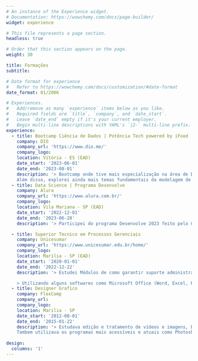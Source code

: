 ```yaml
---
# An instance of the Experience widget.
# Documentation: https://wowchemy.com/docs/page-builder/
widget: experience

# This file represents a page section.
headless: true

# Order that this section appears on the page.
weight: 30

title: Formações
subtitle:

# Date format for experience
#   Refer to https://wowchemy.com/docs/customization/#date-format
date_format: 01/2006

# Experiences.
#   Add/remove as many `experience` items below as you like.
#   Required fields are `title`, `company`, and `date_start`.
#   Leave `date_end` empty if it's your current employer.
#   Begin multi-line descriptions with YAML's `|2-` multi-line prefix.
experience:
  - title: Bootcamp Ciência de Dados | Potência Tech powered by iFood
    company: DIO
    company_url: 'https://www.dio.me/'
    company_logo: 
    location: Vitória - ES (EAD)
    date_start: '2023-06-01'
    date_end: '2023-08-01'
    description: '> Bootcamp onde tive mais especialização na área de Data Science utilizando ainda mais a linguagem de Python, por meio de desafios de código e projetos.
    Além disso, explorei ainda mais temas fundamentais da modelagem de dados, análise de dados, SQL e PostgreSQL e conceitos básicos de Machine Learning.'
  - title: Data Science | Programa Desenvolve
    company: Alura
    company_url: 'https://www.alura.com.br/'
    company_logo: 
    location: Vila Mariana - SP (EAD)
    date_start: '2022-12-01'
    date_end: '2023-06-28'
    description: '> Participei do programa Desenvolve 2023 feito pelo Grupo Boticário em parceria com a Alura onde me formei em Data Science e adquiri algumas formações como Engenharia de Software, Google Cloud Platform, Shell Scripting, SQL com PostgreSQL, Modelagem de dados, SQL com MySQL, Programação com Python e JavaScript, DevOps de Linux I e II. Conhecimento basico em Business Intelligence, Data Warehouse, Spark, Collab, ETL entre outros na área de Data Science. E assim podendo fazer projetos pessoais e desafios da area em diferentes tipos de situações.'

  - title: Superior Tecnico em Processos Gerenciais 
    company: Unicesumar
    company_url: 'https://www.unicesumar.edu.br/home/'
    company_logo: 
    location: Marilia - SP (EAD)
    date_start: '2020-01-01'
    date_end: '2022-12-22'
    description: '> Estudei Módulos de como garantir suporte administrativo e operacional às demais áreas da empresa, como por exemplo a organização de arquivos, envio de documentos, gestão de planilhas, etc.

    > Utilizando alguns softwares como Microsoft Office (Word, Excel, PowerPoint) e ferramentas de gestão e tambem desenvolvimento de habilidades interpessoais, atendimento ao cliente e comunicação escrita e verbal eficaz.'
  - title: Designer Grafico 
    company: FlexComp
    company_url: 
    company_logo: 
    location: Marilia - SP 
    date_start: '2012-08-01'
    date_end: '2015-01-22'
    description: '> Estudava edição e tratamento de vídeos e imagens, Banners, para fazer panfletos e propagandas.
    Tambem utilizava os programas mais acessíveis e atuais como Photoshop, Indesign, CorelDraw, Ilustrator entre outros.'
    
design:
  columns: '1'
---
```

